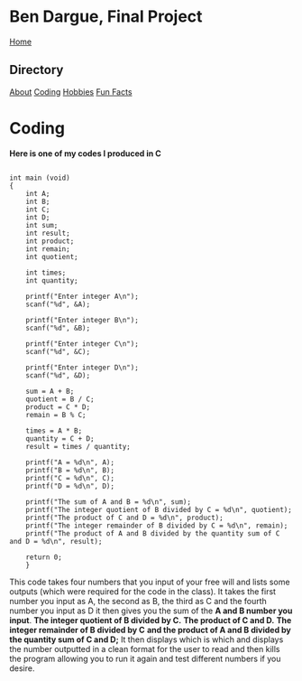 # **Ben Dargue, Final Project**
[Home](https://github.com/keysor/Final/blob/main/README.md)   
## Directory 
[About](https://github.com/keysor/Final/blob/main/about.md)  [Coding](https://github.com/keysor/Final/blob/main/coding.md)  [Hobbies](https://github.com/keysor/Final/blob/main/hobbies.md)  [Fun Facts](https://github.com/keysor/Final/blob/main/funfacts.md)
# Coding
**Here is one of my codes I produced in C**
``` #include <stdio.h>

int main (void)
{
    int A;
    int B;
    int C;
    int D;
    int sum;
    int result;
    int product;
    int remain;
    int quotient;

    int times;
    int quantity;

    printf("Enter integer A\n");
    scanf("%d", &A);

    printf("Enter integer B\n");
    scanf("%d", &B);

    printf("Enter integer C\n");
    scanf("%d", &C);

    printf("Enter integer D\n");
    scanf("%d", &D);

    sum = A + B;
    quotient = B / C;
    product = C * D;
    remain = B % C;

    times = A * B;
    quantity = C + D;
    result = times / quantity;

    printf("A = %d\n", A);
    printf("B = %d\n", B);
    printf("C = %d\n", C);
    printf("D = %d\n", D);

    printf("The sum of A and B = %d\n", sum);
    printf("The integer quotient of B divided by C = %d\n", quotient);
    printf("The product of C and D = %d\n", product);
    printf("The integer remainder of B divided by C = %d\n", remain);
    printf("The product of A and B divided by the quantity sum of C and D = %d\n", result);

    return 0;
    }

```
This code takes four numbers that you input of your free will and lists some outputs (which were required for the code in the class).
It takes the first number you input as A, the second as B, the third as C and the fourth number you input as D it then gives you the sum of the **A and B number you input**. **The integer quotient of B divided by C.**
**The product of C and D.** **The integer remainder of B divided by C** **and the product of A and B divided by the quantity sum of C and D;** It then displays which is which and displays the number outputted in a clean format for the user to read and then kills the program allowing you to run it again and test different numbers if you desire.
